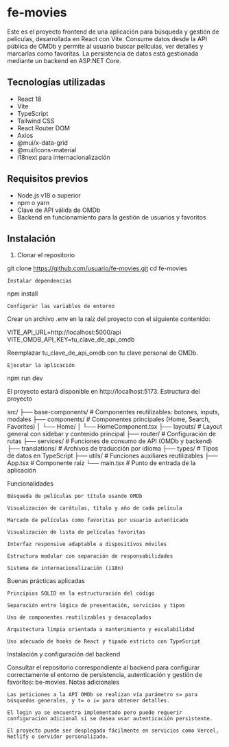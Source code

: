 # fe-movies

Este es el proyecto frontend de una aplicación para búsqueda y gestión de películas, desarrollada en React con Vite. Consume datos desde la API pública de OMDb y permite al usuario buscar películas, ver detalles y marcarlas como favoritas. La persistencia de datos está gestionada mediante un backend en ASP.NET Core.

## Tecnologías utilizadas

- React 18
- Vite
- TypeScript
- Tailwind CSS
- React Router DOM
- Axios
- @mui/x-data-grid
- @mui/icons-material
- i18next para internacionalización

## Requisitos previos

- Node.js v18 o superior
- npm o yarn
- Clave de API válida de OMDb
- Backend en funcionamiento para la gestión de usuarios y favoritos

## Instalación

1. Clonar el repositorio

git clone https://github.com/usuario/fe-movies.git
cd fe-movies

    Instalar dependencias

npm install

    Configurar las variables de entorno

Crear un archivo .env en la raíz del proyecto con el siguiente contenido:

VITE_API_URL=http://localhost:5000/api
VITE_OMDB_API_KEY=tu_clave_de_api_omdb

Reemplazar tu_clave_de_api_omdb con tu clave personal de OMDb.

    Ejecutar la aplicación

npm run dev

El proyecto estará disponible en http://localhost:5173.
Estructura del proyecto

src/
├── base-components/        # Componentes reutilizables: botones, inputs, modales
├── components/             # Componentes principales (Home, Search, Favorites)
│   └── Home/
│       └── HomeComponent.tsx
├── layouts/                # Layout general con sidebar y contenido principal
├── router/                 # Configuración de rutas
├── services/               # Funciones de consumo de API (OMDb y backend)
├── translations/           # Archivos de traducción por idioma
├── types/                  # Tipos de datos en TypeScript
├── utils/                  # Funciones auxiliares reutilizables
├── App.tsx                 # Componente raíz
└── main.tsx                # Punto de entrada de la aplicación

Funcionalidades

    Búsqueda de películas por título usando OMDb

    Visualización de carátulas, título y año de cada película

    Marcado de películas como favoritas por usuario autenticado

    Visualización de lista de películas favoritas

    Interfaz responsive adaptable a dispositivos móviles

    Estructura modular con separación de responsabilidades

    Sistema de internacionalización (i18n)

Buenas prácticas aplicadas

    Principios SOLID en la estructuración del código

    Separación entre lógica de presentación, servicios y tipos

    Uso de componentes reutilizables y desacoplados

    Arquitectura limpia orientada a mantenimiento y escalabilidad

    Uso adecuado de hooks de React y tipado estricto con TypeScript

Instalación y configuración del backend

Consultar el repositorio correspondiente al backend para configurar correctamente el entorno de persistencia, autenticación y gestión de favoritos: be-movies.
Notas adicionales

    Las peticiones a la API OMDb se realizan vía parámetro s= para búsquedas generales, y t= o i= para obtener detalles.

    El login ya se encuentra implementado pero puede requerir configuración adicional si se desea usar autenticación persistente.

    El proyecto puede ser desplegado fácilmente en servicios como Vercel, Netlify o servidor personalizado.
